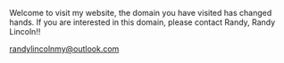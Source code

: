 Welcome to visit my website, the domain you have visited has changed hands. If you are interested in this domain, please contact Randy, Randy Lincoln!!


randylincolnmy@outlook.com
